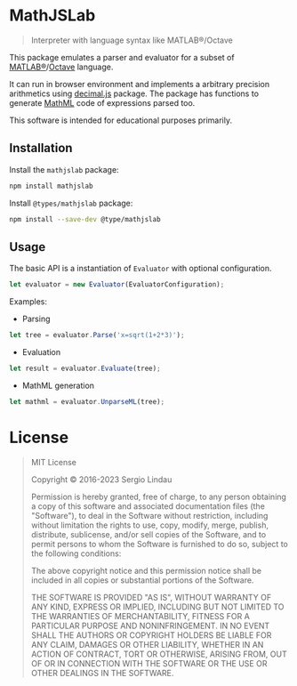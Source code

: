 # MathJSLab

> Interpreter with language syntax like MATLAB&reg;/Octave

This package emulates a parser and evaluator for a subset of
[MATLAB&reg;](https://www.mathworks.com/)/[Octave](https://www.gnu.org/software/octave/)
language.

It can run in browser environment and implements a arbitrary precision arithmetics using
[decimal.js](https://www.npmjs.com/package/decimal.js) package. The package
has functions to generate [MathML](https://www.w3.org/Math/) code of
expressions parsed too.

This software is intended for educational purposes primarily.

## Installation

Install the `mathjslab` package:

```bash
npm install mathjslab
```

Install `@types/mathjslab` package:

```bash
npm install --save-dev @type/mathjslab
```

## Usage

The basic API is a instantiation of `Evaluator` with optional configuration.

```typescript
let evaluator = new Evaluator(EvaluatorConfiguration);
```

Examples:

* Parsing
```typescript
let tree = evaluator.Parse('x=sqrt(1+2*3)');
```

* Evaluation
```typescript
let result = evaluator.Evaluate(tree);
```

* MathML generation
```typescript
let mathml = evaluator.UnparseML(tree);
```

# License

>MIT License
>
>Copyright &copy; 2016-2023 Sergio Lindau
>
>Permission is hereby granted, free of charge, to any person obtaining a copy
>of this software and associated documentation files (the "Software"), to deal
>in the Software without restriction, including without limitation the rights
>to use, copy, modify, merge, publish, distribute, sublicense, and/or sell
>copies of the Software, and to permit persons to whom the Software is
>furnished to do so, subject to the following conditions:
>
>The above copyright notice and this permission notice shall be included in all
>copies or substantial portions of the Software.
>
>THE SOFTWARE IS PROVIDED "AS IS", WITHOUT WARRANTY OF ANY KIND, EXPRESS OR
>IMPLIED, INCLUDING BUT NOT LIMITED TO THE WARRANTIES OF MERCHANTABILITY,
>FITNESS FOR A PARTICULAR PURPOSE AND NONINFRINGEMENT. IN NO EVENT SHALL THE
>AUTHORS OR COPYRIGHT HOLDERS BE LIABLE FOR ANY CLAIM, DAMAGES OR OTHER
>LIABILITY, WHETHER IN AN ACTION OF CONTRACT, TORT OR OTHERWISE, ARISING FROM,
>OUT OF OR IN CONNECTION WITH THE SOFTWARE OR THE USE OR OTHER DEALINGS IN THE
>SOFTWARE.

